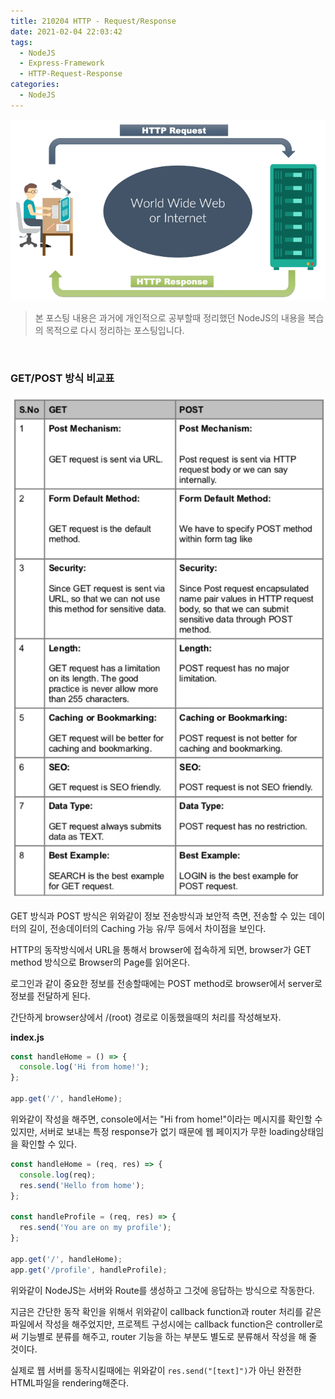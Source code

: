 ```yaml
---
title: 210204 HTTP - Request/Response
date: 2021-02-04 22:03:42
tags:
  - NodeJS
  - Express-Framework
  - HTTP-Request-Response
categories:
  - NodeJS
---
```


![](/images/post_images/210204_http_request_response.png)

> 본 포스팅 내용은 과거에 개인적으로 공부할때 정리했던 NodeJS의 내용을 복습의 목적으로 다시 정리하는 포스팅입니다.

<br/>

### **GET/POST 방식 비교표**

![](/images/post_images/210204_get_post_comparision.png)

GET 방식과 POST 방식은 위와같이 정보 전송방식과 보안적 측면, 전송할 수 있는 데이터의 길이, 전송데이터의 Caching 가능 유/무 등에서 차이점을 보인다.

HTTP의 동작방식에서 URL을 통해서 browser에 접속하게 되면, browser가 GET method 방식으로 Browser의 Page를 읽어온다.

로그인과 같이 중요한 정보를 전송할때에는 POST method로 browser에서 server로 정보를 전달하게 된다.

간단하게 browser상에서 /(root) 경로로 이동했을때의 처리를 작성해보자.

**index.js**

```javascript
const handleHome = () => {
  console.log('Hi from home!');
};

app.get('/', handleHome);
```

  <!-- more -->

위와같이 작성을 해주면, console에서는 "Hi from home!"이라는 메시지를 확인할 수 있지만, 서버로 보내는 특정 response가 없기 때문에 웹 페이지가 무한 loading상태임을 확인할 수 있다.

```javascript
const handleHome = (req, res) => {
  console.log(req);
  res.send('Hello from home');
};

const handleProfile = (req, res) => {
  res.send('You are on my profile');
};

app.get('/', handleHome);
app.get('/profile', handleProfile);
```

위와같이 NodeJS는 서버와 Route를 생성하고 그것에 응답하는 방식으로 작동한다.

지금은 간단한 동작 확인을 위해서 위와같이 callback function과 router 처리를 같은 파일에서 작성을 해주었지만, 프로젝트 구성시에는 callback function은 controller로써 기능별로 분류를 해주고, router 기능을 하는 부분도 별도로 분류해서 작성을 해 줄 것이다.

실제로 웹 서버를 동작시킬때에는 위와같이 `res.send("[text]")`가 아닌 완전한 HTML파일을 rendering해준다.

